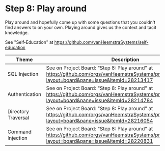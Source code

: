 # Step 8: Play around

Play around and hopefully come up with some questions that you couldn't find answers to on your own. Playing around gives us the context and tacit knowledge.

See "Self-Education" at https://github.com/vanHeemstraSystems/self-education

| Theme | Description |
| --- | --- |
| SQL Injection | See on Project Board: "Step 8: Play around" at https://github.com/orgs/vanHeemstraSystems/projects/18/views/1?layout=board&pane=issue&itemId=28213417 |
| Authentication | See on Project Board: "Step 8: Play around" at https://github.com/orgs/vanHeemstraSystems/projects/19/views/1?layout=board&pane=issue&itemId=28214784 |
| Directory Traversal | See on Project Board: "Step 8: Play around" at https://github.com/orgs/vanHeemstraSystems/projects/20/views/1?layout=board&pane=issue&itemId=28216054 |
| Command Injection | See on Project Board: "Step 8: Play around" at https://github.com/orgs/vanHeemstraSystems/projects/21/views/1?layout=board&pane=issue&itemId=28220831 |
